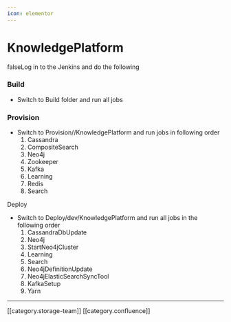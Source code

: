 ```yaml
---
icon: elementor
---
```


# KnowledgePlatform

falseLog in to the Jenkins and do the following

### Build

* Switch to Build folder and run all jobs

### Provision

* Switch to Provision//KnowledgePlatform and run jobs in following order
  1. Cassandra
  2. CompositeSearch
  3. Neo4j
  4. Zookeeper
  5. Kafka
  6. Learning
  7. Redis
  8. Search

Deploy

* Switch to Deploy/dev/KnowledgePlatform and run all jobs in the following order
  1. CassandraDbUpdate
  2. Neo4j
  3. StartNeo4jCluster
  4. Learning
  5. Search
  6. Neo4jDefinitionUpdate
  7. Neo4jElasticSearchSyncTool
  8. KafkaSetup
  9. Yarn

***

\[\[category.storage-team]] \[\[category.confluence]]
